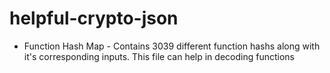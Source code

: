 # helpful-crypto-json


- Function Hash Map - Contains 3039 different function hashs along with it's corresponding inputs. This file can help in decoding functions
